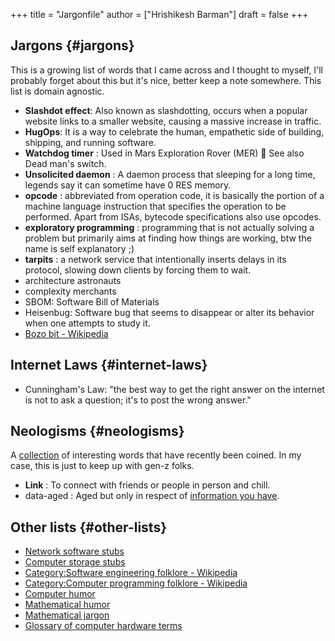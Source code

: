 +++
title = "Jargonfile"
author = ["Hrishikesh Barman"]
draft = false
+++

## Jargons {#jargons}

This is a growing list of words that I came across and I thought to myself, I'll probably forget about this but it's nice, better keep a note somewhere. This list is domain agnostic.

-   **Slashdot effect**: Also known as slashdotting, occurs when a popular website links to a smaller website, causing a massive increase in traffic.
-   **HugOps**: It is a way to celebrate the human, empathetic side of building, shipping, and running software.
-   **Watchdog timer** : Used in Mars Exploration Rover (MER) 🚀 See also Dead man's switch.
-   **Unsolicited daemon** : A daemon process that sleeping for a long time, legends say it can sometime have 0 RES memory.
-   **opcode** : abbreviated from operation code, it is basically the portion of a machine language instruction that specifies the operation to be performed. Apart from ISAs, bytecode specifications also use opcodes.
-   **exploratory programming** : programming that is not actually solving a problem but primarily aims at finding how things are working, btw the name is self explanatory ;)
-   **tarpits** : a network service that intentionally inserts delays in its protocol, slowing down clients by forcing them to wait.
-   architecture astronauts
-   complexity merchants
-   SBOM: Software Bill of Materials
-   Heisenbug: Software bug that seems to disappear or alter its behavior when one attempts to study it.
-   [Bozo bit - Wikipedia](https://en.wikipedia.org/wiki/Bozo_bit)


## Internet Laws {#internet-laws}

-   Cunningham's Law: "the best way to get the right answer on the internet is not to ask a question; it's to post the wrong answer."


## Neologisms {#neologisms}

A [collection](https://maggieappleton.com/neologisms) of interesting words that have recently been coined. In my case, this is just to keep up with gen-z folks.

-   **Link** : To connect with friends or people in person and chill.
-   data-aged : Aged but only in respect of [information you have](https://studio.ribbonfarm.com/p/superhistory-not-superintelligence).


## Other lists {#other-lists}

-   [Network software stubs](https://en.wikipedia.org/wiki/Category:Network_software_stubs)
-   [Computer storage stubs](https://en.wikipedia.org/wiki/Category:Computer_storage_stubs)
-   [Category:Software engineering folklore - Wikipedia](https://en.wikipedia.org/wiki/Category:Software_engineering_folklore)
-   [Category:Computer programming folklore - Wikipedia](https://en.wikipedia.org/wiki/Category:Computer_programming_folklore)
-   [Computer humor](https://en.wikipedia.org/wiki/Category:Computer_humor)
-   [Mathematical humor](https://en.wikipedia.org/wiki/Category:Mathematical_humor)
-   [Mathematical jargon](https://en.wikipedia.org/wiki/List_of_mathematical_jargon)
-   [Glossary of computer hardware terms](https://en.wikipedia.org/wiki/Glossary_of_computer_hardware_terms)
